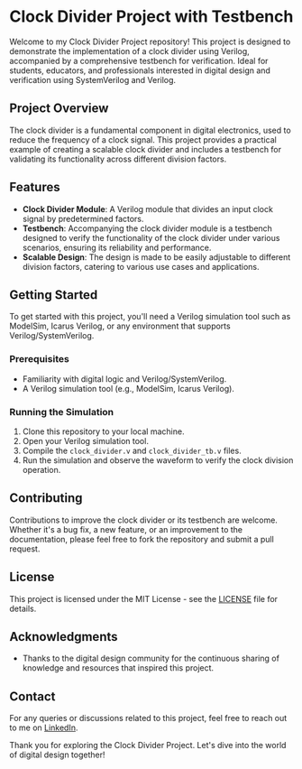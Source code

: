 # Clock Divider Project with Testbench

Welcome to my Clock Divider Project repository! This project is designed to demonstrate the implementation of a clock divider using Verilog, accompanied by a comprehensive testbench for verification. Ideal for students, educators, and professionals interested in digital design and verification using SystemVerilog and Verilog.

## Project Overview

The clock divider is a fundamental component in digital electronics, used to reduce the frequency of a clock signal. This project provides a practical example of creating a scalable clock divider and includes a testbench for validating its functionality across different division factors.

## Features

- **Clock Divider Module**: A Verilog module that divides an input clock signal by predetermined factors.
- **Testbench**: Accompanying the clock divider module is a testbench designed to verify the functionality of the clock divider under various scenarios, ensuring its reliability and performance.
- **Scalable Design**: The design is made to be easily adjustable to different division factors, catering to various use cases and applications.

## Getting Started

To get started with this project, you'll need a Verilog simulation tool such as ModelSim, Icarus Verilog, or any environment that supports Verilog/SystemVerilog.

### Prerequisites

- Familiarity with digital logic and Verilog/SystemVerilog.
- A Verilog simulation tool (e.g., ModelSim, Icarus Verilog).

### Running the Simulation

1. Clone this repository to your local machine.
2. Open your Verilog simulation tool.
3. Compile the `clock_divider.v` and `clock_divider_tb.v` files.
4. Run the simulation and observe the waveform to verify the clock division operation.

## Contributing

Contributions to improve the clock divider or its testbench are welcome. Whether it's a bug fix, a new feature, or an improvement to the documentation, please feel free to fork the repository and submit a pull request.

## License

This project is licensed under the MIT License - see the [LICENSE](LICENSE) file for details.

## Acknowledgments

- Thanks to the digital design community for the continuous sharing of knowledge and resources that inspired this project.

## Contact

For any queries or discussions related to this project, feel free to reach out to me on [LinkedIn](https://www.linkedin.com/in/prafulkharade/).

Thank you for exploring the Clock Divider Project. Let's dive into the world of digital design together!
